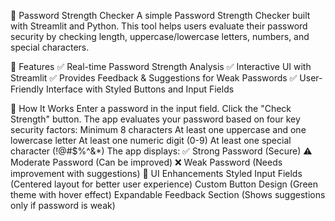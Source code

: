🔐 Password Strength Checker
A simple Password Strength Checker built with Streamlit and Python. This tool helps users evaluate their password security by checking length, uppercase/lowercase letters, numbers, and special characters.

🚀 Features
✅ Real-time Password Strength Analysis
✅ Interactive UI with Streamlit
✅ Provides Feedback & Suggestions for Weak Passwords
✅ User-Friendly Interface with Styled Buttons and Input Fields

📌 How It Works
Enter a password in the input field.
Click the "Check Strength" button.
The app evaluates your password based on four key security factors:
Minimum 8 characters
At least one uppercase and one lowercase letter
At least one numeric digit (0-9)
At least one special character (!@#$%^&*)
The app displays:
✅ Strong Password (Secure)
⚠️ Moderate Password (Can be improved)
❌ Weak Password (Needs improvement with suggestions)
🎨 UI Enhancements
Styled Input Fields (Centered layout for better user experience)
Custom Button Design (Green theme with hover effect)
Expandable Feedback Section (Shows suggestions only if password is weak)
